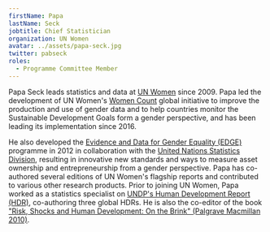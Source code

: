 ```yaml
---
firstName: Papa
lastName: Seck
jobtitle: Chief Statistician
organization: UN Women
avatar: ../assets/papa-seck.jpg
twitter: pabseck
roles:
  - Programme Committee Member
---
```


Papa Seck leads statistics and data at [UN Women](https://www.unwomen.org/en)
since 2009. Papa led the development of UN Women's
[Women Count](https://data.unwomen.org/women-count) global initiative to improve
the production and use of gender data and to help countries monitor the
Sustainable Development Goals form a gender perspective, and has been leading
its implementation since 2016.

He also developed the
[Evidence and Data for Gender Equality (EDGE)](https://unstats.un.org/edge/)
programme in 2012 in collaboration with the
[United Nations Statistics Division](https://unstats.un.org/), resulting in
innovative new standards and ways to measure asset ownership and
entrepreneurship from a gender perspective. Papa has co-authored several
editions of UN Women's flagship reports and contributed to various other
research products. Prior to joining UN Women, Papa worked as a statistics
specialist on [UNDP's Human Development Report (HDR)](http://www.hdr.undp.org/),
co-authoring three global HDRs. He is also the co-editor of the book
["Risk, Shocks and Human Development: On the Brink" (Palgrave Macmillan 2010)](https://www.palgrave.com/us/book/9780230223905).
